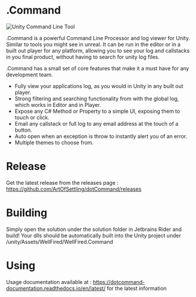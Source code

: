 # .Command

![Unity Command Line Tool](https://dotcommand-documentation.readthedocs.io/en/latest/_images/suggestions.svg)

.Command is a powerful Command Line Processor and log viewer for Unity. Similar to tools you might see in unreal. It can be run in the editor or in a built out player for any platform, allowing you to see your log and callstacks in you final product, without having to search for unity log files.

.Command has a small set of core features that make it a must have for any development team.
* Fully view your applications log, as you would in Unity in any built out player.
* Strong filtering and searching functionality from with the global log, which works in Editor and in Player.
* Expose any C# Method or Property to a simple UI, exposing them to touch or click.
* Email any callstack or full log to any email address at the touch of a button.
* Auto open when an exception is throw to instantly alert you of an error.
* Multiple themes to choose from.

# Release
Get the latest release from the releases page : https://github.com/ArtOfSettling/dotCommand/releases

# Building
Simply open the solution under the solution folder in Jetbrains Rider and build! Your dlls should be automatically built into the Unity project under /unity/Assets/WellFired/WellFired.Command

# Using
Usage documentation available at : https://dotcommand-documentation.readthedocs.io/en/latest/ for the latest information
